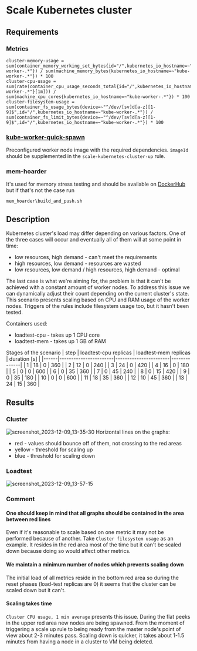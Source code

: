 # Scale Kubernetes cluster
## Requirements
### Metrics
```
cluster-memory-usage = sum(container_memory_working_set_bytes{id="/",kubernetes_io_hostname=~"kube-worker-.*"}) / sum(machine_memory_bytes{kubernetes_io_hostname=~"kube-worker-.*"}) * 100
cluster-cpu-usage = sum(rate(container_cpu_usage_seconds_total{id="/",kubernetes_io_hostname=~"kube-worker-.*"}[1m])) / sum(machine_cpu_cores{kubernetes_io_hostname=~"kube-worker-.*"}) * 100
cluster-filesystem-usage = sum(container_fs_usage_bytes{device=~"^/dev/[sv]d[a-z][1-9]$",id="/",kubernetes_io_hostname=~"kube-worker-.*"}) / sum(container_fs_limit_bytes{device=~"^/dev/[sv]d[a-z][1-9]$",id="/",kubernetes_io_hostname=~"kube-worker-.*"}) * 100
```

### [kube-worker-quick-spawn](https://github.com/k8loud/kubernetes-lab-setup/tree/master/terraform/02_kube_worker_quick_spawn)
Preconfigured worker node image with the required dependencies.
`imageId` should be supplemented in the `scale-kubernetes-cluster-up` rule.


### mem-hoarder
It's used for memory stress testing and should be available on [DockerHub](https://hub.docker.com/r/k8loud/mem-hoarder) but if that's not the case run 
```
mem_hoarder\build_and_push.sh
```

## Description
Kubernetes cluster's load may differ depending on various factors.
One of the three cases will occur and eventually all of them will at some point in time:
- low resources, high demand - can't meet the requirements
- high resources, low demand - resources are wasted
- low resources, low demand / high resources, high demand - optimal

The last case is what we're aiming for, the problem is that it can't be achieved with a constant amount of worker nodes.
To address this issue we can dynamically adjust their count depending on the current cluster's state.
This scenario presents scaling based on CPU and RAM usage of the worker nodes.
Triggers of the rules include filesystem usage too, but it hasn't been tested.

Containers used:
- loadtest-cpu - takes up 1 CPU core
- loadtest-mem - takes up 1 GB of RAM

Stages of the scenario
| step | loadtest-cpu replicas | loadtest-mem replicas | duration [s] |
|------|-----------------------|-----------------------|--------------|
| 1    | 18                    | 0                     | 360          |
| 2    | 12                    | 0                     | 240          |
| 3    | 24                    | 0                     | 420          |
| 4    | 16                    | 0                     | 180          |
| 5    | 0                     | 0                     | 600          |
| 6    | 0                     | 35                    | 360          |
| 7    | 0                     | 45                    | 240          |
| 8    | 0                     | 15                    | 420          |
| 9    | 0                     | 35                    | 180          |
| 10   | 0                     | 0                     | 600          |
| 11   | 18                    | 35                    | 360          |
| 12   | 10                    | 45                    | 360          |
| 13   | 24                    | 15                    | 360          |

## Results
### Cluster
![screenshot_2023-12-09_13-35-30](https://github.com/k8loud/demo/assets/29145519/96afa09e-76be-428e-9baf-aeabbe52b07a)
Horizontal lines on the graphs:
- red - values should bounce off of them, not crossing to the red areas
- yellow - threshold for scaling up
- blue - threshold for scaling down

### Loadtest
![screenshot_2023-12-09_13-57-15](https://github.com/k8loud/demo/assets/29145519/3d30c11d-7213-4620-9ec8-52896d9e19f6)

### Comment
#### One should keep in mind that all graphs should be contained in the area between red lines
Even if it's reasonable to scale based on one metric it may not be performed because of another.
Take `Cluster filesystem usage` as an example. It resides in the red area most of the time but it can't be scaled down because doing so would affect other metrics.

#### We maintain a minimum number of nodes which prevents scaling down
The initial load of all metrics reside in the bottom red area so during the reset phases (load-test replicas are 0) it seems that the cluster can be scaled down but it can't.

#### Scaling takes time
`Cluster CPU usage, 1 min average` presents this issue. During the flat peeks in the upper red area new nodes are being spawned. 
From the moment of triggering a scale up rule to being ready from the master node's point of view about 2-3 minutes pass.
Scaling down is quicker, it takes about 1-1.5 minutes from having a node in a cluster to VM being deleted.
